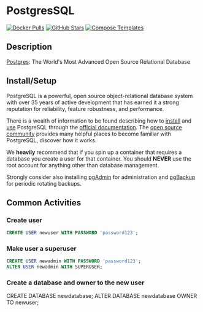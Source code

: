 # PostgresSQL

[![Docker Pulls](https://img.shields.io/docker/pulls/_/postgres?style=flat-square&color=607D8B&label=docker%20pulls&logo=docker)](https://hub.docker.com/r/_/postgres)
[![GitHub Stars](https://img.shields.io/github/stars/docker-library/postgres?style=flat-square&color=607D8B&label=github%20stars&logo=github)](https://github.com/docker-library/postgres)
[![Compose Templates](https://img.shields.io/static/v1?style=flat-square&color=607D8B&label=compose&message=templates)](https://github.com/GhostWriters/DockSTARTer/tree/master/compose/.apps/postgres)

## Description

[Postgres](https://www.postgresql.org/): The World's Most Advanced Open Source Relational Database

## Install/Setup

PostgreSQL is a powerful, open source object-relational database system with over 35 years of active development that has earned it a strong reputation for reliability, feature robustness, and performance.

There is a wealth of information to be found describing how to [install](https://www.postgresql.org/download/) and [use](https://www.postgresql.org/docs/) PostgreSQL through the [official documentation](https://www.postgresql.org/docs/). The [open source community](https://www.postgresql.org/community/) provides many helpful places to become familiar with PostgreSQL, discover how it works.

We **heavily** recommend that if you spin up a container that requires a database you create a user for that container. You should **NEVER** use the root account for anything other than database management.

Strongly consider also installing [pgAdmin](https://github.com/GhostWriters/DockSTARTer/tree/master/compose/.apps/pgadmin) for administration and [pgBackup](https://github.com/GhostWriters/DockSTARTer/tree/master/compose/.apps/pgbackup) for periodic rotating backups.

## Common Activities

### Create user

```sql
CREATE USER newuser WITH PASSWORD 'password123';
```

### Make user a superuser

```sql
CREATE USER newadmin WITH PASSWORD 'password123';
ALTER USER newadmin WITH SUPERUSER;
```

### Create a database and owner to the new user

CREATE DATABASE newdatabase;
ALTER DATABASE newdatabase OWNER TO newuser;
